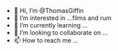 - 👋 Hi, I’m @ThomasGiffin
- 👀 I’m interested in ...films and rum
- 🌱 I’m currently learning ...
- 💞️ I’m looking to collaborate on ...
- 📫 How to reach me ...

<!---
ThomasGiffin/ThomasGiffin is a ✨ special ✨ repository because its `README.md` (this file) appears on your GitHub profile.
You can click the Preview link to take a look at your changes.
--->
